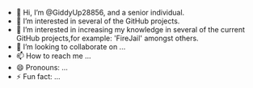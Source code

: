 - 👋 Hi, I’m @GiddyUp28856, and a senior individual.
- 👀 I’m interested in several of the GitHub projects.
- 🌱 I’m interested in increasing my knowledge in several of the current GitHub projects,for example: 'FireJail' amongst others. 
- 💞️ I’m looking to collaborate on ...
- 📫 How to reach me ...
- 😄 Pronouns: ...
- ⚡ Fun fact: ...

<!---
GiddyUp28856/GiddyUp28856 is a ✨ special ✨ repository because its `README.md` (this file) appears on your GitHub profile.
You can click the Preview link to take a look at your changes.
--->
